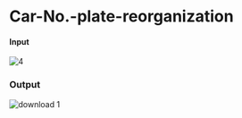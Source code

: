 # Car-No.-plate-reorganization 


#### Input
![4](https://user-images.githubusercontent.com/68725514/161083682-ce183111-1267-4802-b796-8201a8d66e8d.jpg)
### Output
![download 1](https://user-images.githubusercontent.com/68725514/161084093-6838492a-8d37-43cf-9826-f90a6e9d758c.png)
